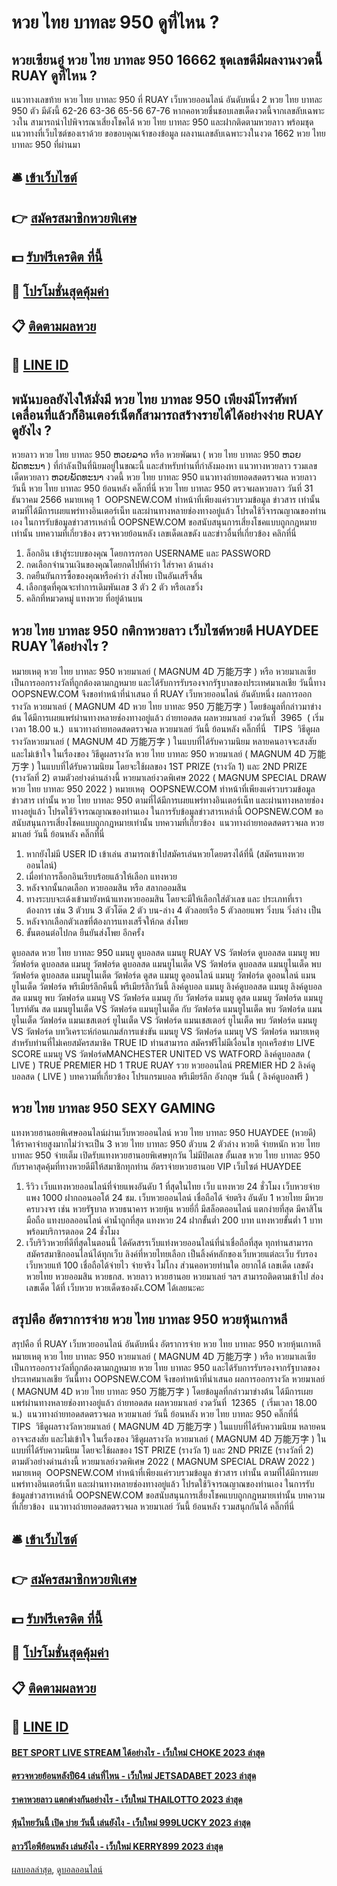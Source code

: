 # หวย ไทย บาทละ 950 ดูที่ไหน ?
## หวยเซียนอู๋ หวย ไทย บาทละ 950 16662 ชุดเลขดีมีผลงานงวดนี้ RUAY ดูที่ไหน ?
แนวทางเลขท้าย หวย ไทย บาทละ 950 ที่ RUAY เว็บหวยออนไลน์ อันดับหนึ่ง 2 หวย ไทย บาทละ 950 ตัว มีดังนี้
62-26
63-36
65-56
67-76
หากคอหวยชื่นชอบเลขเด็ดงวดนี้จากเลขลับเฉพาะวงใน สามารถนำไปพิจารณาเสี่ยงโชคได้ หวย ไทย บาทละ 950 และฝากติดตามหวยลาว พร้อมชุดแนวทางที่เว็บไซต์ของเราด้วย
ขอขอบคุณเจ้าของข้อมูล
ผลงานเลขลับเฉพาะวงในงวด 1662 หวย ไทย บาทละ 950 ที่ผ่านมา


## 🛎 [เข้าเว็บไซต์](https://bit.ly/3BG5bNw)
## 👉 [สมัครสมาชิกหวยพิเศษ](https://bit.ly/3BG5bNw)
## 💵 [รับฟรีเครดิต ที่นี้](https://bit.ly/3C3mvgS)
## 👑 [โปรโมชั่นสุดคุ้มค่า](https://bit.ly/3C3mvgS)
## 📋 [ติดตามผลหวย](https://bit.ly/3C3mvgS)
## 📱 [LINE ID](https://bit.ly/3C3mvgS)

## พนันบอลยังไงให้มั่งมี หวย ไทย บาทละ 950 เพียงมีโทรศัพท์เคลื่อนที่แล้วก็อินเตอร์เน็ตก็สามารถสร้างรายได้ได้อย่างง่าย RUAY ดูยังไง ?
หวยลาว หวย ไทย บาทละ 950 ຫວຍລາວ หรือ หวยพัฒนา ( หวย ไทย บาทละ 950 ຫວຍພັດທະນາ ) ที่กำลังเป็นที่นิยมอยู่ในขณะนี้ และสำหรับท่านที่กำลังมองหา แนวทางหวยลาว รวมเลขเด็ดหวยลาว ຫວຍພັດທະນາ งวดนี้
 หวย ไทย บาทละ 950 แนวทางถ่ายทอดสดตรวจผล หวยลาว วันนี้ หวย ไทย บาทละ 950 ย้อนหลัง คลิ๊กที่นี่ หวย ไทย บาทละ 950 
ตรวจผลหวยลาว วันที่ 31 ธันวาคม 2566
หมายเหตุ 1  OOPSNEW.COM ทำหน้าที่เพียงแค่รวบรวมข้อมูล ข่าวสาร เท่านั้น ตามที่ได้มีการเผยแพร่ทางอินเตอร์เน็ท และผ่านทางหลายช่องทางอยู่แล้ว โปรดใช้วิจารณญาณของท่านเอง ในการรับข้อมูลข่าวสารเหล่านี้ OOPSNEW.COM ขอสนับสนุนการเสี่ยงโชคแบบถูกกฎหมายเท่านั้น
บทความที่เกี่ยวข้อง
ตรวจหวยย้อนหลัง เลขเด็ดเลขดัง และข่าวอื่นที่เกี่ยวข้อง คลิกที่นี่
1. ล็อกอิน เข้าสู่ระบบของคุณ โดยการกรอก USERNAME และ PASSWORD
2. กดเลือกจำนวนเงินของคุณโดยกดไปที่คำว่า ใส่ราคา ด้านล่าง
3. กดยืนยันการซื้อของคุณหรือคำว่า ส่งโพย เป็นอันเสร็จสิ้น
4. เลือกชุดที่คุณจะทำการเดิมพันเลข 3 ตัว 2 ตัว หรือเลขวิ่ง
5. คลิกที่หมวดหมู่ แทงหวย ที่อยู่ด้านบน

## หวย ไทย บาทละ 950 กติกาหวยลาว เว็บไซต์หวยดี HUAYDEE RUAY ได้อย่างไร ?
หมายเหตุ หวย ไทย บาทละ 950 หวยมาเลย์ ( MAGNUM 4D 万能万字 ) หรือ หวยมาเลเซีย เป็นการออกรางวัลที่ถูกต้องตามกฎหมาย และได้รับการรับรองจากรัฐบาลของประเทศมาเลเชีย
วันนี้ทาง OOPSNEW.COM จึงขอทำหน้าที่นำเสนอ ที่ RUAY เว็บหวยออนไลน์ อันดับหนึ่ง ผลการออกรางวัล หวยมาเลย์ ( MAGNUM 4D หวย ไทย บาทละ 950 万能万字 ) โดยข้อมูลที่กล่าวมาข่างต้น ได้มีการเผยแพร่ผ่านทางหลายช่องทางอยู่แล้ว
ถ่ายทอดสด ผลหวยมาเลย์ งวดวันที่  3965  ( เริ่มเวลา 18.00 น.)
 แนวทางถ่ายทอดสดตรวจผล หวยมาเลย์ วันนี้ ย้อนหลัง คลิ๊กที่นี่  
TIPS  วิธีดูผลรางวัลหวยมาเลย์ ( MAGNUM 4D 万能万字 ) ในแบบที่ได้รับความนิยม
หลายคนอาจจะสงสัย และไม่เข้าใจ ในเรื่องของ วิธีดูผลรางวัล หวย ไทย บาทละ 950 หวยมาเลย์ ( MAGNUM 4D 万能万字 ) ในแบบที่ได้รับความนิยม โดยจะใช้ผลของ 1ST PRIZE (รางวัล 1) และ 2ND PRIZE (รางวัลที่ 2) ตามตัวอย่างด่านล่างนี้
หวยมาเลย์งวดพิเศษ 2022 ( MAGNUM SPECIAL DRAW หวย ไทย บาทละ 950 2022 )
หมายเหตุ  OOPSNEW.COM ทำหน้าที่เพียงแค่รวบรวมข้อมูล ข่าวสาร เท่านั้น หวย ไทย บาทละ 950 ตามที่ได้มีการเผยแพร่ทางอินเตอร์เน็ท และผ่านทางหลายช่องทางอยู่แล้ว โปรดใช้วิจารณญาณของท่านเอง ในการรับข้อมูลข่าวสารเหล่านี้ OOPSNEW.COM ขอสนับสนุนการเสี่ยงโชคแบบถูกกฎหมายเท่านั้น
บทความที่เกี่ยวข้อง
 แนวทางถ่ายทอดสดตรวจผล หวยมาเลย์ วันนี้ ย้อนหลัง คลิ๊กที่นี่  
1. หากยังไม่มี USER ID เข้าเล่น สามารถเข้าไปสมัครเล่นหวยโดยตรงได้ที่นี้ (สมัครแทงหวยออนไลน์)
2. เมื่อทำการล็อกอินเรียบร้อยแล้วให้เลือก แทงหวย
3. หลังจากนั้นกดเลือก หวยออมสิน หรือ สลากออมสิน
4. ทางระบบจะเด้งเข้ามายังหน้าแทงหวยออมสิน โดยจะมีให้เลือกใส่ตัวเลข และ ประเภทที่เราต้องการ เช่น 3 ตัวบน 3 ตัวโต๊ด 2 ตัว บน-ล่าง 4 ตัวลอยเรือ 5 ตัวลอยแพร วิ่งบน วิ่งล่าง เป็น
5. หลังจากเลือกตัวเลขที่ต้องการแทงเสร็จให้กด ส่งโพย
6. ขั้นตอนต่อไปกด ยืนยันส่งโพย อีกครั้ง

ดูบอลสด หวย ไทย บาทละ 950 แมนยู ดูบอลสด แมนยู RUAY VS วัตฟอร์ด ดูบอลสด แมนยู พบ วัตฟอร์ด ดูบอลสด แมนยู วัตฟอร์ด ดูบอลสด แมนยูไนเต็ด VS วัตฟอร์ด ดูบอลสด แมนยูไนเต็ด พบ วัตฟอร์ด ดูบอลสด แมนยูไนเต็ด วัตฟอร์ด ดูสด แมนยู ดูออนไลน์ แมนยู วัตฟอร์ด ดูออนไลน์ แมนยูไนเต็ด วัตฟอร์ด พรีเมียร์ลีกคืนนี้ พรีเมียร์ลีกวันนี้ ลิงค์ดูบอล แมนยู ลิงค์ดูบอลสด แมนยู ลิงค์ดูบอลสด แมนยู พบ วัตฟอร์ด แมนยู VS วัตฟอร์ด แมนยู กับ วัตฟอร์ด แมนยู ดูสด แมนยู วัตฟอร์ด แมนยู ไบรท์ตัน สด แมนยูไนเต็ด VS วัตฟอร์ด แมนยูไนเต็ด กับ วัตฟอร์ด แมนยูไนเต็ด พบ วัตฟอร์ด แมนยูไนเต็ด วัตฟอร์ด แมนเชสเตอร์ ยูไนเต็ด VS วัตฟอร์ด แมนเชสเตอร์ ยูไนเต็ด พบ วัตฟอร์ด
แมนยู VS วัตฟอร์ด
บทวิเคราะห์ก่อนเกมส์การแข่งขัน แมนยู VS วัตฟอร์ด
แมนยู VS วัตฟอร์ด
หมายเหตุ สำหรับท่านที่ไม่เคยสมัครสมาชิค TRUE ID ท่านสามารถ สมัครฟรีไม่มีเงื่อนไข ทุกเครือข่าย
LIVE SCORE แมนยู VS วัตฟอร์ดMANCHESTER UNITED VS WATFORD
ลิงค์ดูบอลสด ( LIVE )
 TRUE PREMIER HD 1 
 TRUE RUAY รวย หวยออนไลน์ PREMIER HD 2 
 ลิงค์ดูบอลสด ( LIVE ) 
บทความที่เกี่ยวข้อง
โปรแกรมบอล พรีเมียร์ลีก อังกฤษ วันนี้ ( ลิงค์ดูบอลฟรี )

## หวย ไทย บาทละ 950 SEXY GAMING
แทงหวยฮานอยพิเศษออนไลน์ผ่านเว็บหวยออนไลน์ หวย ไทย บาทละ 950 HUAYDEE (หวยดี) ให้ราคาจ่ายสูงมากไม่ว่าจะเป็น 3 หวย ไทย บาทละ 950 ตัวบน 2 ตัวล่าง หวยดี จ่ายหนัก หวย ไทย บาทละ 950 จ่ายเต็ม เปิดรับแทงหวยฮานอยพิเศษทุกวัน ไม่มีปิดเลข อั้นเลข หวย ไทย บาทละ 950 กับราคาสุดคุ้มที่ทางหวยดีมีให้สมาชิกทุกท่าน
อัตราจ่ายหวยฮานอย VIP เว็บไซต์ HUAYDEE
1. รีวิว เว็บแทงหวยออนไลน์ที่จ่ายแพงอันดับ 1 ที่สุดในไทย เว็บ แทงหวย 24 ชั่วโมง เว็บหวยจ่ายแพง 1000 ฝากถอนออโต้ 24 ชม. เว็บหวยออนไลน์ เชื่อถือได้ จ่ยตริง อันดับ 1 หวยไทย มีหวยครบวงจร เช่น หวยรัฐบาล หวยธนาคาร หวยหุ้น หวยยี่กี่ มีสล็อตออนไลน์ แตกง่ายที่สุด มีคาสิโนมือถือ แทงบอลออนไลน์ ค่าน้ำถูกที่สุด แทงหวย 24 ฝากขั้นต่ำ 200 บาท แทงหวยขั้นต่ำ 1 บาท พร้อมบริการตลอด 24 ชั่งโมง
2. เว็บริวิวหวยที่ดีที่สุดในตอนนี้ ได้คัดสรรเว็บแท่งหวยออนไลน์ที่น่าเชื่อถือที่สุด ทุกท่านสามารถสมัครสมาชิกออนไลน์ได้ทุกเว็บ ลิงค์ที่หวยไทยเลือก เป็นลิ้งค์หลักของเว็บหวยแต่ละเว็บ รับรองเว็บหวยแท้ 100 เชื่อถือได้จ่ายไว จ่ายจริง ไม่โกง ส่วนคอหวยท่านใด อยากได้ เลขเด็ด เลขดัง หวยไทย หวยออมสิน หวยธกส. หวยลาว หวยฮานอย หวยมาเลย์ ฯลฯ สามารถติดตามเข้าไป ส่องเลขเด็ด ได้ที่ เว็บหวย หวยเด็ดซองดัง.COM ได้เลยนะคะ

## สรุปคือ อัตราการจ่าย หวย ไทย บาทละ 950 หวยหุ้นเกาหลี
สรุปคือ ที่ RUAY เว็บหวยออนไลน์ อันดับหนึ่ง อัตราการจ่าย หวย ไทย บาทละ 950 หวยหุ้นเกาหลี หมายเหตุ หวย ไทย บาทละ 950 หวยมาเลย์ ( MAGNUM 4D 万能万字 ) หรือ หวยมาเลเซีย เป็นการออกรางวัลที่ถูกต้องตามกฎหมาย หวย ไทย บาทละ 950 และได้รับการรับรองจากรัฐบาลของประเทศมาเลเชีย
วันนี้ทาง OOPSNEW.COM จึงขอทำหน้าที่นำเสนอ ผลการออกรางวัล หวยมาเลย์ ( MAGNUM 4D หวย ไทย บาทละ 950 万能万字 ) โดยข้อมูลที่กล่าวมาข่างต้น ได้มีการเผยแพร่ผ่านทางหลายช่องทางอยู่แล้ว
ถ่ายทอดสด ผลหวยมาเลย์ งวดวันที่  12365  ( เริ่มเวลา 18.00 น.)
 แนวทางถ่ายทอดสดตรวจผล หวยมาเลย์ วันนี้ ย้อนหลัง หวย ไทย บาทละ 950 คลิ๊กที่นี่  
TIPS  วิธีดูผลรางวัลหวยมาเลย์ ( MAGNUM 4D 万能万字 ) ในแบบที่ได้รับความนิยม
หลายคนอาจจะสงสัย และไม่เข้าใจ ในเรื่องของ วิธีดูผลรางวัล หวยมาเลย์ ( MAGNUM 4D 万能万字 ) ในแบบที่ได้รับความนิยม โดยจะใช้ผลของ 1ST PRIZE (รางวัล 1) และ 2ND PRIZE (รางวัลที่ 2) ตามตัวอย่างด่านล่างนี้
หวยมาเลย์งวดพิเศษ 2022 ( MAGNUM SPECIAL DRAW 2022 )
หมายเหตุ  OOPSNEW.COM ทำหน้าที่เพียงแค่รวบรวมข้อมูล ข่าวสาร เท่านั้น ตามที่ได้มีการเผยแพร่ทางอินเตอร์เน็ท และผ่านทางหลายช่องทางอยู่แล้ว โปรดใช้วิจารณญาณของท่านเอง ในการรับข้อมูลข่าวสารเหล่านี้ OOPSNEW.COM ขอสนับสนุนการเสี่ยงโชคแบบถูกกฎหมายเท่านั้น
บทความที่เกี่ยวข้อง
 แนวทางถ่ายทอดสดตรวจผล หวยมาเลย์ วันนี้ ย้อนหลัง รวมสนุกกันได้ คลิ๊กที่นี่  

## 🛎 [เข้าเว็บไซต์](https://bit.ly/3BG5bNw)
## 👉 [สมัครสมาชิกหวยพิเศษ](https://bit.ly/3BG5bNw)
## 💵 [รับฟรีเครดิต ที่นี้](https://bit.ly/3C3mvgS)
## 👑 [โปรโมชั่นสุดคุ้มค่า](https://bit.ly/3C3mvgS)
## 📋 [ติดตามผลหวย](https://bit.ly/3C3mvgS)
## 📱 [LINE ID](https://bit.ly/3C3mvgS)

#### [BET SPORT LIVE STREAM ได้อย่างไร - เว็บใหม่ CHOKE 2023 ล่าสุด](https://atom.io/themes/bet%20sport%20live%20stream%20ได้อย่างไร%20-%20เว็บใหม่%20choke%202023%20ล่าสุด)
#### [ตรวจหวยย้อนหลังปี64 เล่นที่ไหน - เว็บใหม่ JETSADABET 2023 ล่าสุด](https://atom.io/themes/ตรวจหวยย้อนหลังปี64%20เล่นที่ไหน%20-%20เว็บใหม่%20jetsadabet%202023%20ล่าสุด)
#### [ราคาหวยลาว แตกต่างกันอย่างไร - เว็บใหม่ THAILOTTO 2023 ล่าสุด](https://atom.io/themes/ราคาหวยลาว%20แตกต่างกันอย่างไร%20-%20เว็บใหม่%20thailotto%202023%20ล่าสุด)
#### [หุ้นไทยวันนี้ เปิด บ่าย วันนี้ เล่นยังไง - เว็บใหม่ 999LUCKY 2023 ล่าสุด](https://atom.io/themes/หุ้นไทยวันนี้%20เปิด%20บ่าย%20วันนี้%20เล่นยังไง%20-%20เว็บใหม่%20999lucky%202023%20ล่าสุด)
#### [ลาววีไอพีย้อนหลัง เล่นยังไง - เว็บใหม่ KERRY899 2023 ล่าสุด](https://atom.io/themes/ลาววีไอพีย้อนหลัง%20เล่นยังไง%20-%20เว็บใหม่%20kerry899%202023%20ล่าสุด)

[ผลบอลล่าสุด](https://siamsport.tv "ผลบอลล่าสุด"), [ดูบอลออนไลน์](https://siamsport.tv/ดูบอลสด "ดูบอลออนไลน์")